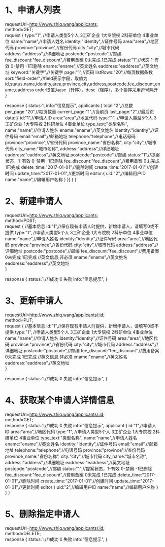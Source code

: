 # 1、申请人列表
requestUrl=http://www.zhiq.wang/applicants;  
method=GET;  
request {
    type:"1",  //申请人类型5个人 3工矿企业 1大专院校 2科研单位 4事业单位
    name:"name",//申请人姓名
    identity:"identity",//证件号码
    area:"area",//地区代码
    province:"province",//省份代码
    city:"city",//城市代码
    address:"address",//详细地址
    postcode:"postcode",//邮编
    fee_discount:"fee_discount",//费用备案 0未完成 1已完成
    status:"1",//状态 1-有效 0-禁用 -1已删除
    ename:"ename",//英文姓名
    eaddress:"eaddress",//英文地址
    keyword:"关键字",//关键字
    page:"1",//页码
    listRows:"20",//每页数据条数
    sort:"field-order",//field表示字段，取值为id,status,name,identity,area,province,city,address,postcode,fee_discount,ename,eaddress order取值为asc（升序），desc（降序），多个排序采用逗号隔开
}

response {
    status:1,
    info:"信息提示",
    applicants:{
        total:"2",//总数
        per_page:"20",//每页数量
        current_page:"1",//当前页
        last_page:"2",//最后页
        data:[{
            id:"1",//申请人ID
            area:"area",//地区代码
            type:"1",  //申请人类型5个人 3工矿企业 1大专院校 2科研单位 4事业单位
			type_text:"类型名称",
            name:"name",//申请人姓名
            ename:"ename",//英文姓名
            identity:"identity",//证件号码
            email:"email",//邮箱地址
            telephone:"telephone",//电话号码
            province:"province",//省份代码
			province_name:"省份名称",
            city:"city",//城市代码
			city_name:"城市名称",
            address:"address",//详细地址
            eaddress:"eaddress",//英文地址
            postcode:"postcode",//邮编
            status:"1",//提案状态，1-有效 0-禁用 -1已删除
            fee_discount:"fee_discount",//费用备案 0未完成 1已完成
            delete_time:"2017-01-01",//删除时间
            create_time:"2017-01-01",//创建时间
            update_time:"2017-01-01",//更新时间
            editor:{
                uid:"2",//编辑用户ID
                name:"name",//编辑用户名称
            }
        }]
    }
}


# 2、新建申请人
requestUrl=http://www.zhiq.wang/applicants;  
method=POST;    
request {
    //基本信息
    id:"1",//保存现有申请人时提供，新增申请人，请填写0或不提供
    type:"1",  //申请人类型5个人 3工矿企业 1大专院校 2科研单位 4事业单位
    name:"name",//申请人姓名
    identity:"identity",//证件号码
    area:"area",//地区代码
    province:"province",//省份代码
    city:"city",//城市代码
    address:"address",//详细地址
    postcode:"postcode",//邮编
    fee_discount:"fee_discount",//费用备案 0未完成 1已完成
    //英文信息,非必须
    ename:"ename",//英文姓名
    eaddress:"eaddress",//英文地址    
}

response {
    status:1,//1成功 0 失败
    info:"信息提示",
}  

# 3、更新申请人
requestUrl=http://www.zhiq.wang/applicants/:id;  
method=PUT;    
request {
    //基本信息
    id:"1",//保存现有申请人时提供，新增申请人，请填写0或不提供
    type:"1",  //申请人类型5个人 3工矿企业 1大专院校 2科研单位 4事业单位
    name:"name",//申请人姓名
    identity:"identity",//证件号码
    area:"area",//地区代码
    province:"province",//省份代码
    city:"city",//城市代码
    address:"address",//详细地址
    postcode:"postcode",//邮编
    fee_discount:"fee_discount",//费用备案 0未完成 1已完成
    //英文信息,非必须
    ename:"ename",//英文姓名
    eaddress:"eaddress",//英文地址    
}

response {
    status:1,//1成功 0 失败
    info:"信息提示",
}  

# 4、获取某个申请人详情信息
requestUrl=http://www.zhiq.wang/applicants/:id;  
method=GET;    
response {
    status:1,//1成功 0 失败
    info:"信息提示",
	applicant:{
		id:"1",//申请人ID
		area:"area",//地区代码
		type:"1",  //申请人类型5个人 3工矿企业 1大专院校 2科研单位 4事业单位
		type_text:"类型名称",
		name:"name",//申请人姓名
		ename:"ename",//英文姓名
		identity:"identity",//证件号码
		email:"email",//邮箱地址
		telephone:"telephone",//电话号码
		province:"province",//省份代码
		province_name:"省份名称",
		city:"city",//城市代码
		city_name:"城市名称",
		address:"address",//详细地址
		eaddress:"eaddress",//英文地址
		postcode:"postcode",//邮编
		status:"1",//提案状态，1-有效 0-禁用 -1已删除
		fee_discount:"fee_discount",//费用备案 0未完成 1已完成
		delete_time:"2017-01-01",//删除时间
		create_time:"2017-01-01",//创建时间
		update_time:"2017-01-01",//更新时间
		editor:{
			uid:"2",//编辑用户ID
			name:"name",//编辑用户名称
		}
	}
}  

# 5、删除指定申请人
requestUrl=http://www.zhiq.wang/applicants/:id;  
method=DELETE;   
response {
    status:1,//1成功 0 失败
    info:"信息提示",
}  